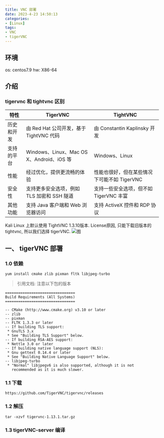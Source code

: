 ```yaml
---
title: VNC 部署
date: 2023-4-23 14:50:13
categories: 
- [Linux]
tags: 
- VNC
- tigerVNC
---
```


## 环境

os: centos7.9
hw: X86-64

## 介绍

### tigervnc 和 tightvnc 区别


|特性	|TigerVNC	|TightVNC|
|---|---|---|
|历史和开发|	由 Red Hat 公司开发，基于 TightVNC 代码	| 由 Constantin Kaplinsky 开发|
|支持的平台|	Windows、Linux、Mac OS X、Android、iOS 等|	Windows、Linux|
|性能|	经过优化，提供更流畅的体验|	性能也很好，但在某些情况下可能不如 TigerVNC|
|安全性|	支持更多安全选项，例如 TLS 加密和 SSH 隧道|	支持一些安全选项，但不如 TigerVNC 丰富|
|其他功能|	支持 Java 客户端和 Web 浏览器访问|	支持 ActiveX 控件和 RDP 协议|


Kali Linux 上默认使用 TightVNC 1.3.10版本.
License原因, 只能下载旧版本的tightvnc, 所以我们选择 tigerVNC.
![图](/images/039.vnc.md.01.png)


## 一、 tigerVNC 部署

### 1.0 依赖

``` yum install cmake zlib pixman fltk libjpeg-turbo ```

> 引用文档: 注意以下包的版本
   ``` shell
================================
Build Requirements (All Systems)
================================

 -- CMake (http://www.cmake.org) v3.10 or later
 -- zlib
 -- pixman
 -- FLTK 1.3.3 or later
 -- If building TLS support:
    * GnuTLS 3.x
    * See "Building TLS Support" below.
 -- If building RSA-AES support:
    * Nettle 3.0 or later
 -- If building native language support (NLS):
    * Gnu gettext 0.14.4 or later
    * See "Building Native Language Support" below.
 -- libjpeg-turbo
    * "Normal" libjpegv6 is also supported, although it is not
      recommended as it is much slower.
 ```

### 1.1 下载

  ``` https://github.com/TigerVNC/tigervnc/releases ```

### 1.2 解压

  ``` tar -xzvf tigervnc-1.13.1.tar.gz ```

### 1.3 tigerVNC-server 编译

